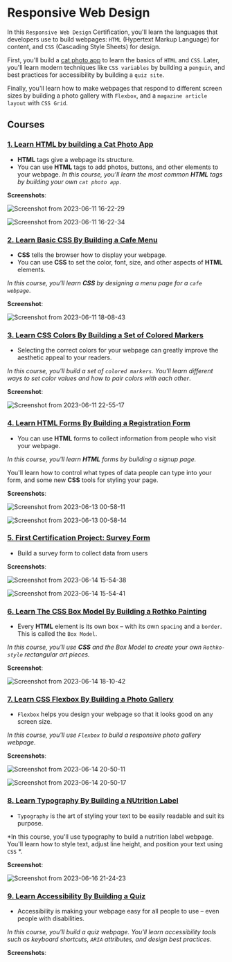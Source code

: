 # Responsive Web Design

In this `Responsive Web Design` Certification, you'll learn the languages that developers use to build webpages: `HTML` (Hypertext Markup Language) for content, and `CSS` (Cascading Style Sheets) for design.

First, you'll build a [cat photo app](./cat_photo_app.html) to learn the basics of `HTML` and `CSS`. Later, you'll learn modern techniques like `CSS variables` by building a `penguin`, and best practices for accessibility by building a `quiz site`.

Finally, you'll learn how to make webpages that respond to different screen sizes by building a photo gallery with `Flexbox`, and a `magazine article layout` with `CSS Grid`.

## Courses

### [1. Learn HTML by building a Cat Photo App](./cat-photo-app)

* **HTML** tags give a webpage its structure. 
* You can use **HTML** tags to add photos, buttons, and other elements to your webpage.
*In this course, you'll learn the most common **HTML** tags by building your own `cat photo app`*.

**Screenshots**:

![Screenshot from 2023-06-11 16-22-29](https://github.com/samuelselasi/free_code_camp/assets/85158665/a448327a-4ded-46db-bb7d-a669f31c05e8)

![Screenshot from 2023-06-11 16-22-34](https://github.com/samuelselasi/free_code_camp/assets/85158665/f8bf53ad-04e3-4d83-8272-9dab0fba4a33)


### [2. Learn Basic CSS By Building a Cafe Menu](./cafe-menu)

* **CSS** tells the browser how to display your webpage.
* You can use **CSS** to set the color, font, size, and other aspects of **HTML** elements.

*In this course, you'll learn **CSS** by designing a menu page for a `cafe webpage`*.

**Screenshot**:

![Screenshot from 2023-06-11 18-08-43](https://github.com/samuelselasi/free_code_camp/assets/85158665/91171cd7-e859-43ce-a71d-376814910608)

### [3. Learn CSS Colors By Building a Set of Colored Markers](./colored-markers)

* Selecting the correct colors for your webpage can greatly improve the aesthetic appeal to your readers.

*In this course, you'll build a set of `colored markers`. You'll learn different ways to set color values and how to pair colors with each other*.

**Screenshot**:

![Screenshot from 2023-06-11 22-55-17](https://github.com/samuelselasi/free_code_camp/assets/85158665/47073eb9-b6a4-4c96-92e1-db2198afb453)

### [4. Learn HTML Forms By Building a Registration Form](./registration-fom)

* You can use **HTML** forms to collect information from people who visit your webpage.

*In this course, you'll learn **HTML** forms by building a signup page.* 

You'll learn how to control what types of data people can type into your form, and some new **CSS** tools for styling your page.

**Screenshots**:

![Screenshot from 2023-06-13 00-58-11](https://github.com/samuelselasi/free_code_camp/assets/85158665/54298fc0-9b78-4bbd-b665-2650d9f5a8ae)

![Screenshot from 2023-06-13 00-58-14](https://github.com/samuelselasi/free_code_camp/assets/85158665/42262303-f2da-4145-92bf-81a492035cb2)

### [5. First Certification Project: Survey Form](./survey-form)

* Build a survey form to collect data from users

**Screenshots**:

![Screenshot from 2023-06-14 15-54-38](https://github.com/samuelselasi/free_code_camp/assets/85158665/a1323635-fbab-40b7-8688-96d0c3c99bdd)

![Screenshot from 2023-06-14 15-54-41](https://github.com/samuelselasi/free_code_camp/assets/85158665/9d00aa57-2b20-4af6-8955-e4f8c941db59)


### [6. Learn The CSS Box Model By Building a Rothko Painting](./rothko-painting)

* Every **HTML** element is its own box – with its own `spacing` and a `border`. This is called the `Box Model`.

*In this course, you'll use **CSS** and the Box Model to create your own `Rothko-style` rectangular art pieces.*

**Screenshot**:

![Screenshot from 2023-06-14 18-10-42](https://github.com/samuelselasi/free_code_camp/assets/85158665/2aed6908-b089-4cd4-b1f0-ccba5bac75f1)


### [7. Learn CSS Flexbox By Building a Photo Gallery](./photo-gallery)

* `Flexbox` helps you design your webpage so that it looks good on any screen size.

*In this course, you'll use `Flexbox` to build a responsive photo gallery webpage.*

**Screenshots**:

![Screenshot from 2023-06-14 20-50-11](https://github.com/samuelselasi/free_code_camp/assets/85158665/f9fac562-4a37-4370-a475-70c1b59d9a46)

![Screenshot from 2023-06-14 20-50-17](https://github.com/samuelselasi/free_code_camp/assets/85158665/a873abee-5b6a-408a-ae1f-caea5fc73be5)


### [8. Learn Typography By Building a NUtrition Label](./nutrition_label.css)

* `Typography` is the art of styling your text to be easily readable and suit its purpose.

*In this course, you'll use typography to build a nutrition label webpage. You'll learn how to style text, adjust line height, and position your text using `CSS` *.

**Screenshot**:

![Screenshot from 2023-06-16 21-24-23](https://github.com/samuelselasi/free_code_camp/assets/85158665/6a00df22-7a62-4ac3-886b-d4cd58a9946f)

### [9. Learn Accessibility By Building a Quiz](./accessibility-quiz)

* Accessibility is making your webpage easy for all people to use – even people with disabilities.

*In this course, you'll build a quiz webpage. You'll learn accessibility tools such as keyboard shortcuts, `ARIA` attributes, and design best practices*.

**Screenshots**:

